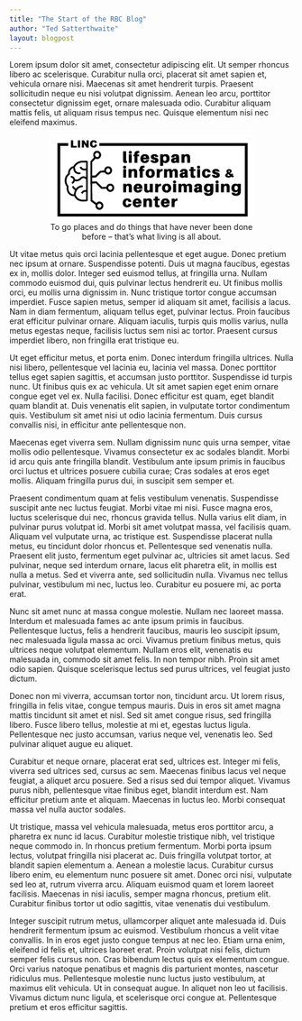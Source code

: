 ```yaml
---
title: "The Start of the RBC Blog"
author: "Ted Satterthwaite"
layout: blogpost
---
```


Lorem ipsum dolor sit amet, consectetur adipiscing elit.
Ut semper rhoncus libero ac scelerisque.
Curabitur nulla orci, placerat sit amet sapien et, vehicula ornare nisi.
Maecenas sit amet hendrerit turpis.
Praesent sollicitudin neque eu nisi volutpat dignissim.
Aenean leo arcu, porttitor consectetur dignissim eget, ornare malesuada odio.
Curabitur aliquam mattis felis, ut aliquam risus tempus nec.
Quisque elementum nisi nec eleifend maximus.

<figure style="text-align: center; width: 80%; margin-left: auto; margin-right: auto;">
    <img class="img-fluid" src="/assets/images/blog/2024-05-14-satterthwaite-first.png" alt="Demo Image">
    <figcaption class="caption text-muted">
        To go places and do things that have never been done before – that’s what living is all about.
    </figcaption>
</figure>

Ut vitae metus quis orci lacinia pellentesque et eget augue.
Donec pretium nec ipsum at ornare.
Suspendisse potenti.
Duis ut magna faucibus, egestas ex in, mollis dolor.
Integer sed euismod tellus, at fringilla urna.
Nullam commodo euismod dui, quis pulvinar lectus hendrerit eu.
Ut finibus mollis orci, eu mollis urna dignissim in.
Nunc tristique tortor congue accumsan imperdiet.
Fusce sapien metus, semper id aliquam sit amet, facilisis a lacus.
Nam in diam fermentum, aliquam tellus eget, pulvinar lectus.
Proin faucibus erat efficitur pulvinar ornare.
Aliquam iaculis, turpis quis mollis varius, nulla metus egestas neque, facilisis luctus sem nisi ac tortor.
Praesent cursus imperdiet libero, non fringilla erat tristique eu.

Ut eget efficitur metus, et porta enim.
Donec interdum fringilla ultrices.
Nulla nisi libero, pellentesque vel lacinia eu, lacinia vel massa.
Donec porttitor tellus eget sapien sagittis, et accumsan justo porttitor.
Suspendisse id turpis nunc.
Ut finibus quis ex ac vehicula.
Ut sit amet sapien eget enim ornare congue eget vel ex.
Nulla facilisi.
Donec efficitur est quam, eget blandit quam blandit at.
Duis venenatis elit sapien, in vulputate tortor condimentum quis.
Vestibulum sit amet nisi ut odio lacinia fermentum.
Duis cursus convallis nisi, in efficitur ante pellentesque non.

Maecenas eget viverra sem.
Nullam dignissim nunc quis urna semper, vitae mollis odio pellentesque.
Vivamus consectetur ex ac sodales blandit.
Morbi id arcu quis ante fringilla blandit.
Vestibulum ante ipsum primis in faucibus orci luctus et ultrices posuere cubilia curae; Cras sodales at eros eget mollis.
Aliquam fringilla purus dui, in suscipit sem semper et.

Praesent condimentum quam at felis vestibulum venenatis.
Suspendisse suscipit ante nec luctus feugiat.
Morbi vitae mi nisi.
Fusce magna eros, luctus scelerisque dui nec, rhoncus gravida tellus.
Nulla varius elit diam, in pulvinar purus volutpat id.
Morbi sit amet volutpat massa, vel facilisis quam.
Aliquam vel vulputate urna, ac tristique est.
Suspendisse placerat nulla metus, eu tincidunt dolor rhoncus et.
Pellentesque sed venenatis nulla.
Praesent elit justo, fermentum eget pulvinar ac, ultricies sit amet lacus.
Sed pulvinar, neque sed interdum ornare, lacus elit pharetra elit, in mollis est nulla a metus.
Sed et viverra ante, sed sollicitudin nulla.
Vivamus nec tellus pulvinar, vestibulum mi nec, luctus leo.
Curabitur eu posuere mi, ac porta erat.

Nunc sit amet nunc at massa congue molestie.
Nullam nec laoreet massa.
Interdum et malesuada fames ac ante ipsum primis in faucibus.
Pellentesque luctus, felis a hendrerit faucibus, mauris leo suscipit ipsum, nec malesuada ligula massa ac orci.
Vivamus pretium finibus metus, quis ultrices neque volutpat elementum.
Nullam eros elit, venenatis eu malesuada in, commodo sit amet felis.
In non tempor nibh.
Proin sit amet odio sapien.
Quisque scelerisque lectus sed purus ultrices, vel feugiat justo dictum.

Donec non mi viverra, accumsan tortor non, tincidunt arcu.
Ut lorem risus, fringilla in felis vitae, congue tempus mauris.
Duis in eros sit amet magna mattis tincidunt sit amet et nisl.
Sed sit amet congue risus, sed fringilla libero.
Fusce libero tellus, molestie at mi et, egestas luctus ligula.
Pellentesque nec justo accumsan, varius neque vel, venenatis leo.
Sed pulvinar aliquet augue eu aliquet.

Curabitur et neque ornare, placerat erat sed, ultrices est.
Integer mi felis, viverra sed ultrices sed, cursus ac sem.
Maecenas finibus lacus vel neque feugiat, a aliquet arcu posuere.
Sed a risus sed dui tempor aliquet.
Vivamus purus nibh, pellentesque vitae finibus eget, blandit interdum est.
Nam efficitur pretium ante et aliquam.
Maecenas in luctus leo.
Morbi consequat massa vel nulla auctor sodales.

Ut tristique, massa vel vehicula malesuada, metus eros porttitor arcu, a pharetra ex nunc id lacus.
Curabitur molestie tristique nibh, vel tristique neque commodo in.
In rhoncus pretium fermentum.
Morbi porta ipsum lectus, volutpat fringilla nisi placerat ac.
Duis fringilla volutpat tortor, at blandit sapien elementum a.
Aenean a molestie lacus.
Curabitur cursus libero enim, eu elementum nunc posuere sit amet.
Donec orci nisi, vulputate sed leo at, rutrum viverra arcu.
Aliquam euismod quam et lorem laoreet facilisis.
Maecenas in nisi iaculis, semper magna rhoncus, pretium elit.
Curabitur finibus tortor ut odio sagittis, vitae venenatis dui vestibulum.

Integer suscipit rutrum metus, ullamcorper aliquet ante malesuada id.
Duis hendrerit fermentum ipsum ac euismod.
Vestibulum rhoncus a velit vitae convallis.
In in eros eget justo congue tempus at nec leo.
Etiam urna enim, eleifend id felis et, ultrices laoreet erat.
Proin volutpat nisi felis, dictum semper felis cursus non.
Cras bibendum lectus quis ex elementum congue.
Orci varius natoque penatibus et magnis dis parturient montes, nascetur ridiculus mus.
Pellentesque molestie nunc luctus justo vestibulum, at maximus elit vehicula.
Ut in consequat augue.
In aliquet non leo ut facilisis.
Vivamus dictum nunc ligula, et scelerisque orci congue at.
Pellentesque pretium et eros efficitur sagittis.